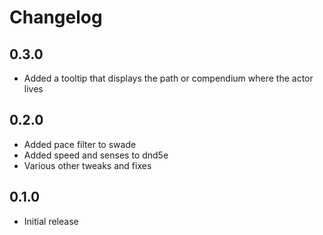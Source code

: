 # Changelog

## 0.3.0

* Added a tooltip that displays the path or compendium where the actor lives

## 0.2.0

* Added pace filter to swade
* Added speed and senses to dnd5e
* Various other tweaks and fixes

## 0.1.0

* Initial release

